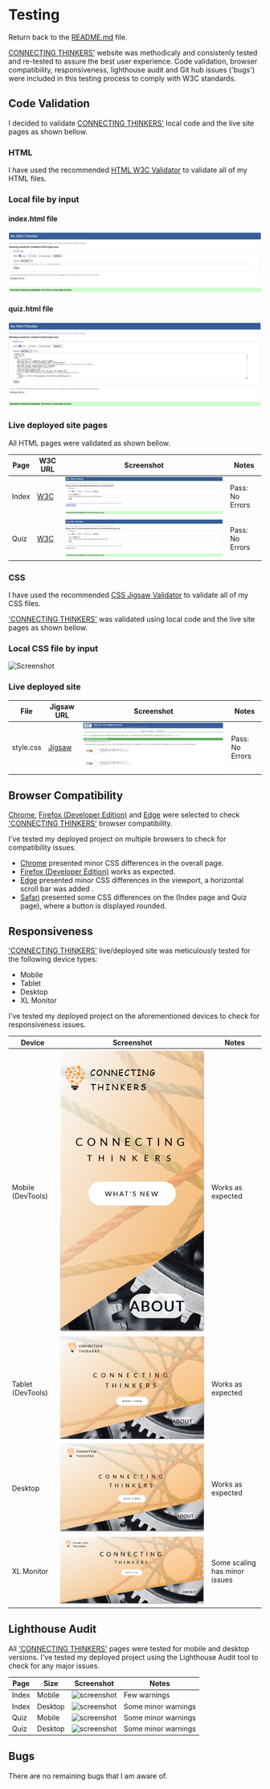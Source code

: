 # Testing

Return back to the [README.md](README.md) file.

[CONNECTING THINKERS'](https://felipeseiberlich.github.io/connecting-thinkers/) website was methodicaly and consistenly tested and re-tested 
to assure the best user experience. Code validation, browser compatibility, responsiveness, lighthouse audit and Git hub issues ('bugs') 
were included in this testing process to comply with W3C standards. 

## Code Validation

I decided to validate [CONNECTING THINKERS'](https://felipeseiberlich.github.io/connecting-thinkers/) local code and the live site pages as
shown bellow.

### HTML

I have used the recommended [HTML W3C Validator](https://validator.w3.org) to validate all of my HTML files.

### Local file by input

#### index.html file
![Screenshot](documentation/validator-checker-index.html-local.png)

#### quiz.html file
![Screenshot](documentation/validator-checker-quiz.html-local.png)


### Live deployed site pages

All HTML pages were validated as shown bellow.

| Page | W3C URL | Screenshot | Notes |
| --- | --- | --- | --- |
| Index | [W3C](https://validator.w3.org/nu/?showsource=yes&doc=https%3A%2F%2Ffelipeseiberlich.github.io%2Fconnecting-thinkers%2F) | ![screenshot](documentation/validator-checker-index.html.png)| Pass: No Errors |
| Quiz | [W3C](https://validator.w3.org/nu/?showsource=yes&doc=https%3A%2F%2Ffelipeseiberlich.github.io%2Fconnecting-thinkers%2Fquiz.html) | ![screenshot](documentation/validator-checker-quiz.html.png) | Pass: No Errors |

### CSS

I have used the recommended [CSS Jigsaw Validator](https://jigsaw.w3.org/css-validator) to validate all of my CSS files.

['CONNECTING THINKERS'](https://felipeseiberlich.github.io/connecting-thinkers/) was validated using local code and the live site pages as
shown bellow.

### Local CSS file by input

![Screenshot](documentation/validator-checker-style.css.png)

### Live deployed site

| File | Jigsaw URL | Screenshot | Notes |
| --- | --- | --- | --- |
| style.css | [Jigsaw](https://jigsaw.w3.org/css-validator/validator?uri=https%3A%2F%2Ffelipeseiberlich.github.io%2Fconnecting-thinkers%2Findex.html%23news&profile=css3svg&usermedium=all&warning=1&vextwarning=&lang=en) | ![screenshot](documentation/validator-live-css.png) | Pass: No Errors |

## Browser Compatibility

[Chrome](https://www.google.com/chrome), [Firefox (Developer Edition)](https://www.mozilla.org/firefox/developer) and [Edge](https://www.microsoft.com/edge)
were selected to check ['CONNECTING THINKERS'](https://felipeseiberlich.github.io/connecting-thinkers/) browser compatibility.

I've tested my deployed project on multiple browsers to check for compatibility issues.
- [Chrome](https://www.google.com/chrome) presented minor CSS differences in the overall page.
- [Firefox (Developer Edition)](https://www.mozilla.org/firefox/developer) works as expected.
- [Edge](https://www.microsoft.com/edge) presented minor CSS differences in the viewport, a horizontal scroll bar was added .
- [Safari](https://www.apple.com/safari/) presented some CSS differences on the (Index page and Quiz page), where a button is displayed rounded.

## Responsiveness

['CONNECTING THINKERS'](https://felipeseiberlich.github.io/connecting-thinkers/) live/deployed site was meticulously tested for the following device types:
- Mobile
- Tablet
- Desktop
- XL Monitor

I've tested my deployed project on the aforementioned devices to check for responsiveness issues.

| Device | Screenshot | Notes |
| --- | --- | --- |
| Mobile (DevTools) | ![screenshot](documentation/mobile.png) | Works as expected |
| Tablet (DevTools) | ![screenshot](documentation/tablet.png) | Works as expected |
| Desktop | ![screenshot](documentation/desktop.png) | Works as expected |
| XL Monitor | ![screenshot](documentation/xl-screen.png) | Some scaling has minor issues |


## Lighthouse Audit

All ['CONNECTING THINKERS'](https://felipeseiberlich.github.io/connecting-thinkers/) pages were tested for mobile and desktop versions.
I've tested my deployed project using the Lighthouse Audit tool to check for any major issues.

| Page | Size | Screenshot | Notes |
| --- | --- | --- | --- |
| Index | Mobile | ![screenshot](documentation/lighthouse-index-mobile.png) | Few warnings |
| Index | Desktop | ![screenshot](documentation/lighthouse-index-desktop.png) | Some minor warnings |
| Quiz | Mobile | ![screenshot](documentation/lighthouse-home-mobile.png) | Some minor warnings |
| Quiz | Desktop | ![screenshot](documentation/lighthouse-home-desktop.png) | Some minor warnings |

## Bugs

There are no remaining bugs that I am aware of.

